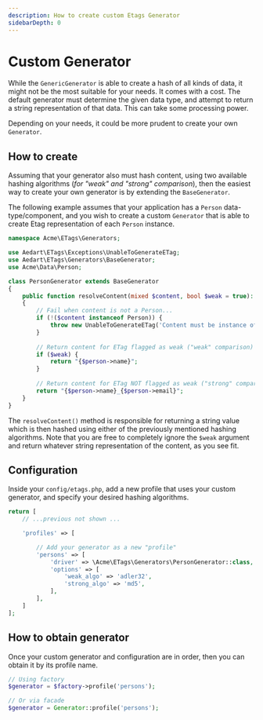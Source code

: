 ```yaml
---
description: How to create custom Etags Generator
sidebarDepth: 0
---
```


# Custom Generator

While the `GenericGenerator` is able to create a hash of all kinds of data, it might not be the most suitable for your needs. 
It comes with a cost. The default generator must determine the given data type, and attempt to return a string representation of that data.
This can take some processing power.

Depending on your needs, it could be more prudent to create your own `Generator`.

## How to create

Assuming that your generator also must hash content, using two available hashing algorithms (_for "weak" and "strong" comparison_), then the easiest way to create your own generator is by extending the `BaseGenerator`.

The following example assumes that your application has a `Person` data-type/component, and you wish to create a custom `Generator` that is able to create Etag representation of each `Person` instance.

```php
namespace Acme\ETags\Generators;

use Aedart\ETags\Exceptions\UnableToGenerateETag;
use Aedart\ETags\Generators\BaseGenerator;
use Acme\Data\Person;

class PersonGenerator extends BaseGenerator
{
    public function resolveContent(mixed $content, bool $weak = true): string
    {
        // Fail when content is not a Person...
        if (!($content instanceof Person)) {
            throw new UnableToGenerateETag('Content must be instance of Person');
        }
    
        // Return content for ETag flagged as weak ("weak" comparison)
        if ($weak) {
            return "{$person->name}";
        }
    
        // Return content for ETag NOT flagged as weak ("strong" comparison)
        return "{$person->name}_{$person->email}";
    }
}
```

The `resolveContent()` method is responsible for returning a string value which is then hashed using either of the previously mentioned hashing algorithms.
Note that you are free to completely ignore the `$weak` argument and return whatever string representation of the content, as you see fit.

## Configuration

Inside your `config/etags.php`, add a new profile that uses your custom generator, and specify your desired hashing algorithms.

```php
return [
    // ...previous not shown ...

    'profiles' => [

        // Add your generator as a new "profile"
        'persons' => [
            'driver' => \Acme\ETags\Generators\PersonGenerator::class,
            'options' => [
                'weak_algo' => 'adler32',
                'strong_algo' => 'md5',
            ],
        ],
    ]
];
```

## How to obtain generator

Once your custom generator and configuration are in order, then you can obtain it by its profile name.

```php
// Using factory
$generator = $factory->profile('persons');

// Or via facade
$generator = Generator::profile('persons');
```
